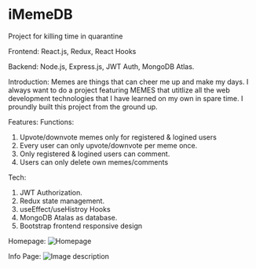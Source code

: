# iMemeDB
Project for killing time in quarantine 

Frontend: React.js, Redux, React Hooks

Backend: Node.js, Express.js, JWT Auth, MongoDB Atlas.

Introduction: 
Memes are things that can cheer me up and make my days. I always want to do a project featuring MEMES that utitlize all the web development technologies that I have learned on my own in spare time. I proundly built this project from the ground up.

Features:
Functions:
1. Upvote/downvote memes only for registered & logined users
2. Every user can only upvote/downvote per meme once.
3. Only registered & logined users can comment.
4. Users can only delete own memes/comments


Tech:
1. JWT Authorization.
2. Redux state management.
3. useEffect/useHistroy Hooks
4. MongoDB Atalas as database.
5. Bootstrap frontend responsive design

Homepage:
![Homepage](https://i.imgur.com/Nw3WWle.png)

Info Page:
![Image description](https://i.imgur.com/6mgNtte.png)

